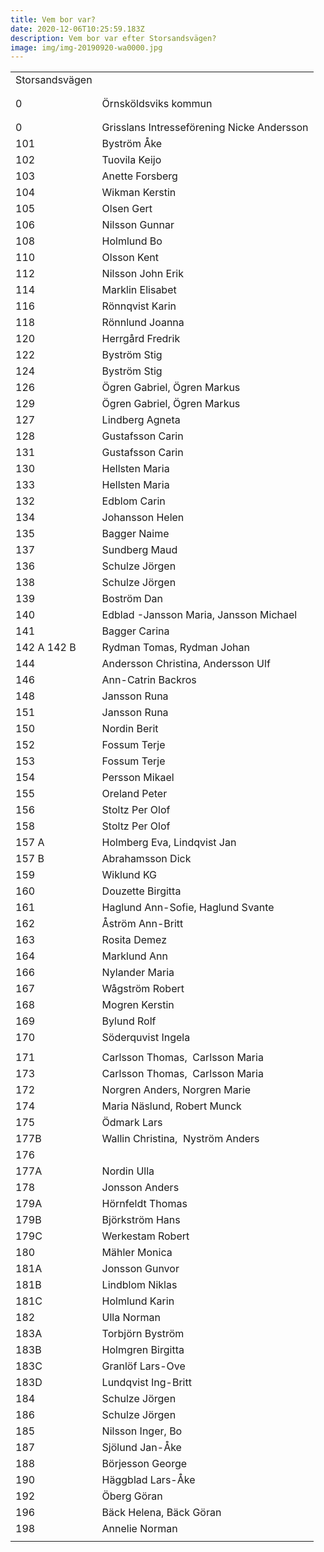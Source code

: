 ```yaml
---
title: Vem bor var?
date: 2020-12-06T10:25:59.183Z
description: Vem bor var efter Storsandsvägen?
image: img/img-20190920-wa0000.jpg
---
```

|                    |                                            |
| ------------------ | ------------------------------------------ |
| Storsandsvägen     |                                            |
|                    |                                            |
|                    |                                            |
| 0                  | Örnsköldsviks kommun                       |
|                    |                                            |
|                    |                                            |
| 0                  | Grisslans Intresseförening Nicke Andersson |
| 101                | Byström Åke                                |
| 102                | Tuovila Keijo                              |
| 103                | Anette Forsberg                            |
| 104                | Wikman Kerstin                             |
| 105                | Olsen Gert                                 |
| 106                | Nilsson Gunnar                             |
| 108                | Holmlund Bo                                |
| 110                | Olsson Kent                                |
| 112                | Nilsson John Erik                          |
| 114                | Marklin Elisabet                           |
| 116                | Rönnqvist Karin                            |
| 118                | Rönnlund Joanna                            |
| 120                | Herrgård Fredrik                           |
| 122                | Byström Stig                               |
| 124                | Byström Stig                               |
| 126                | Ögren Gabriel, Ögren Markus                |
| 129                | Ögren Gabriel, Ögren Markus                |
| 127                | Lindberg Agneta                            |
| 128                | Gustafsson Carin                           |
| 131                | Gustafsson Carin                           |
| 130                | Hellsten Maria                             |
| 133                | Hellsten Maria                             |
| 132                | Edblom Carin                               |
| 134                | Johansson Helen                            |
| 135                | Bagger Naime                               |
| 137                | Sundberg Maud                              |
| 136                | Schulze Jörgen                             |
| 138                | Schulze Jörgen                             |
| 139                | Boström Dan                                |
| 140                | Edblad -Jansson Maria, Jansson Michael     |
| 141                | Bagger Carina                              |
| 142 A 142 B        | Rydman Tomas, Rydman Johan                 |
| 144                | Andersson Christina, Andersson Ulf         |
| 146                | Ann-Catrin Backros                         |
| 148                | Jansson Runa                               |
| 151                | Jansson Runa                               |
| 150                | Nordin Berit                               |
| 152                | Fossum Terje                               |
| 153                | Fossum Terje                               |
| 154                | Persson Mikael                             |
| 155                | Oreland Peter                              |
| 156                | Stoltz Per Olof                            |
| 158                | Stoltz Per Olof                            |
| 157 A              | Holmberg Eva, Lindqvist Jan                |
| 157 B              | Abrahamsson Dick                           |
| 159                | Wiklund KG                                 |
| 160                | Douzette Birgitta                          |
| 161                | Haglund Ann-Sofie, Haglund Svante          |
| 162                | Åström Ann-Britt                           |
| 163                | Rosita Demez                               |
| 164                | Marklund Ann                               |
| 166                | Nylander Maria                             |
| 167                | Wågström Robert                            |
| 168                | Mogren Kerstin                             |
| 169                | Bylund Rolf                                |
| 170                | Söderquvist Ingela                         |
|                    |                                            |
| 171                | Carlsson Thomas,  Carlsson Maria           |
| 173                | Carlsson Thomas,  Carlsson Maria           |
| 172                | Norgren Anders, Norgren Marie              |
| 174                | Maria Näslund, Robert Munck                |
| 175                | Ödmark Lars                                |
| 177B               | Wallin Christina,  Nyström Anders          |
| 176                |                                            |
| 177A               | Nordin Ulla                                |
| 178                | Jonsson Anders                             |
| 179A               | Hörnfeldt Thomas                           |
| 179B               | Björkström Hans                            |
| 179C               | Werkestam Robert                           |
| 180                | Mähler Monica                              |
| 181A               | Jonsson Gunvor                             |
| 181B               | Lindblom Niklas                            |
| 181C               | Holmlund Karin                             |
| 182                | Ulla Norman                                |
| 183A               | Torbjörn Byström                           |
| 183B               | Holmgren Birgitta                          |
| 183C               | Granlöf Lars-Ove                           |
| 183D               | Lundqvist Ing-Britt                        |
| 184                | Schulze Jörgen                             |
| 186                | Schulze Jörgen                             |
| 185                | Nilsson Inger, Bo                          |
| 187                | Sjölund Jan-Åke                            |
| 188                | Börjesson George                           |
| 190                | Häggblad Lars-Åke                          |
| 192                | Öberg Göran                                |
| 196                | Bäck Helena, Bäck Göran                    |
| 198                | Annelie Norman                             |
| <!--EndFragment--> |                                            |